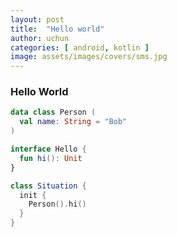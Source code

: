 ```yaml
---
layout: post
title:  "Hello world"
author: uchun
categories: [ android, kotlin ]
image: assets/images/covers/sms.jpg
---
```


### Hello World

```kotlin
data class Person (
  val name: String = "Bob"
)

interface Hello {
  fun hi(): Unit
}

class Situation {
  init {
    Person().hi()
  }
}
```
